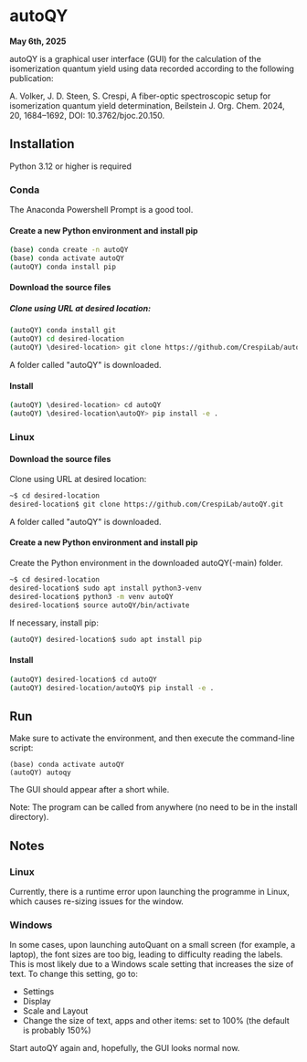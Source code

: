 # autoQY
**May 6th, 2025**

autoQY is a graphical user interface (GUI) for the calculation of the isomerization quantum yield using data recorded according to the following publication:

A. Volker, J. D. Steen, S. Crespi, A fiber-optic spectroscopic setup for isomerization quantum yield determination, Beilstein J. Org. Chem. 2024, 20, 1684–1692, DOI: 10.3762/bjoc.20.150.

## Installation
Python 3.12 or higher is required

### Conda
The Anaconda Powershell Prompt is a good tool.
#### Create a new Python environment and install pip
```bash
(base) conda create -n autoQY
(base) conda activate autoQY
(autoQY) conda install pip
```

#### Download the source files
##### Clone using URL at desired location:
```bash
(autoQY) conda install git
(autoQY) cd desired-location
(autoQY) \desired-location> git clone https://github.com/CrespiLab/autoQY.git
```
A folder called "autoQY" is downloaded.

#### Install
```bash
(autoQY) \desired-location> cd autoQY
(autoQY) \desired-location\autoQY> pip install -e .
```

### Linux
#### Download the source files
Clone using URL at desired location:
```bash
~$ cd desired-location
desired-location$ git clone https://github.com/CrespiLab/autoQY.git
```
A folder called "autoQY" is downloaded.

#### Create a new Python environment and install pip
Create the Python environment in the downloaded autoQY(-main) folder.
```bash
~$ cd desired-location
desired-location$ sudo apt install python3-venv
desired-location$ python3 -m venv autoQY
desired-location$ source autoQY/bin/activate
```
If necessary, install pip:
```bash
(autoQY) desired-location$ sudo apt install pip
```

#### Install
```bash
(autoQY) desired-location$ cd autoQY
(autoQY) desired-location/autoQY$ pip install -e .
```

## Run
Make sure to activate the environment, and then execute the command-line script:
```
(base) conda activate autoQY
(autoQY) autoqy
```
The GUI should appear after a short while.

Note:
The program can be called from anywhere (no need to be in the install directory).

## Notes
### Linux
Currently, there is a runtime error upon launching the programme in Linux, which causes re-sizing issues for the window.

### Windows
In some cases, upon launching autoQuant on a small screen (for example, a laptop), the font sizes are too big, leading to difficulty reading the labels. This is most likely due to a Windows scale setting that increases the size of text.
To change this setting, go to:
- Settings
- Display
- Scale and Layout
- Change the size of text, apps and other items: set to 100% (the default is probably 150%)

Start autoQY again and, hopefully, the GUI looks normal now.
